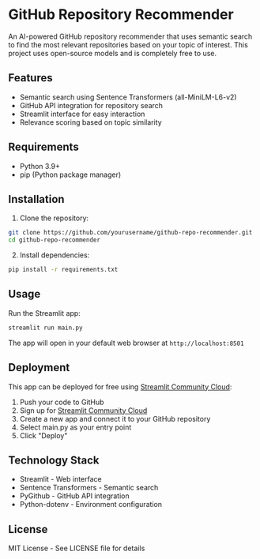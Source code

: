 # GitHub Repository Recommender

An AI-powered GitHub repository recommender that uses semantic search to find the most relevant repositories based on your topic of interest. This project uses open-source models and is completely free to use.

## Features

- Semantic search using Sentence Transformers (all-MiniLM-L6-v2)
- GitHub API integration for repository search
- Streamlit interface for easy interaction
- Relevance scoring based on topic similarity

## Requirements

- Python 3.9+
- pip (Python package manager)

## Installation

1. Clone the repository:
```bash
git clone https://github.com/yourusername/github-repo-recommender.git
cd github-repo-recommender
```

2. Install dependencies:
```bash
pip install -r requirements.txt
```

## Usage

Run the Streamlit app:
```bash
streamlit run main.py
```

The app will open in your default web browser at `http://localhost:8501`

## Deployment

This app can be deployed for free using [Streamlit Community Cloud](https://streamlit.io/cloud):

1. Push your code to GitHub
2. Sign up for [Streamlit Community Cloud](https://streamlit.io/cloud)
3. Create a new app and connect it to your GitHub repository
4. Select main.py as your entry point
5. Click "Deploy"

## Technology Stack

- Streamlit - Web interface
- Sentence Transformers - Semantic search
- PyGithub - GitHub API integration
- Python-dotenv - Environment configuration

## License

MIT License - See LICENSE file for details